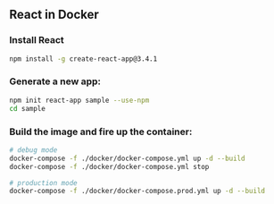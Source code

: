 ## React in Docker

### Install React

```bash
npm install -g create-react-app@3.4.1
```

### Generate a new app:
```bash
npm init react-app sample --use-npm
cd sample
```

### Build the image and fire up the container:
```bash
# debug mode
docker-compose -f ./docker/docker-compose.yml up -d --build
docker-compose -f ./docker/docker-compose.yml stop

# production mode
docker-compose -f ./docker/docker-compose.prod.yml up -d --build

```
